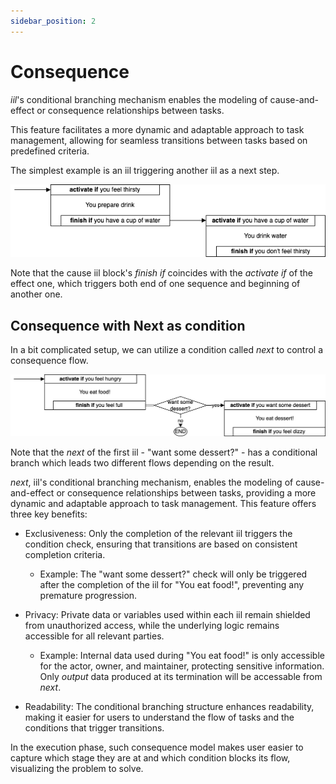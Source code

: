 ```yaml
---
sidebar_position: 2
---
```


# Consequence

*iil*'s conditional branching mechanism enables the modeling of cause-and-effect or consequence relationships between tasks.

This feature facilitates a more dynamic and adaptable approach to task management, allowing for seamless transitions between tasks based on predefined criteria.

The simplest example is an iil triggering another iil as a next step.

![two iil blocks](/img/iil-consequence.drawio.png)

Note that the cause iil block's *finish if* coincides with the *activate if* of the effect one, which triggers both end of one sequence and beginning of another one.


## Consequence with Next as condition

In a bit complicated setup, we can utilize a condition called *next* to control a consequence flow.

![two iil blocks with condition](/img/iil-base+condition.drawio.png)

Note that the *next* of the first iil - "want some dessert?" - has a conditional branch which leads two different flows depending on the result. 

*next*, iil's conditional branching mechanism, enables the modeling of cause-and-effect or consequence relationships between tasks, providing a more dynamic and adaptable approach to task management. This feature offers three key benefits:

- Exclusiveness: Only the completion of the relevant iil triggers the condition check, ensuring that transitions are based on consistent completion criteria.
    - Example: The "want some dessert?" check will only be triggered after the completion of the iil for "You eat food!", preventing any premature progression.

- Privacy: Private data or variables used within each iil remain shielded from unauthorized access, while the underlying logic remains accessible for all relevant parties.
    - Example: Internal data used during "You eat food!" is only accessible for the actor, owner, and maintainer, protecting sensitive information. Only *output* data produced at its termination will be accessable from *next*.

- Readability: The conditional branching structure enhances readability, making it easier for users to understand the flow of tasks and the conditions that trigger transitions.

In the execution phase, such consequence model makes user easier to capture which stage they are at and which condition blocks its flow, visualizing the problem to solve.
